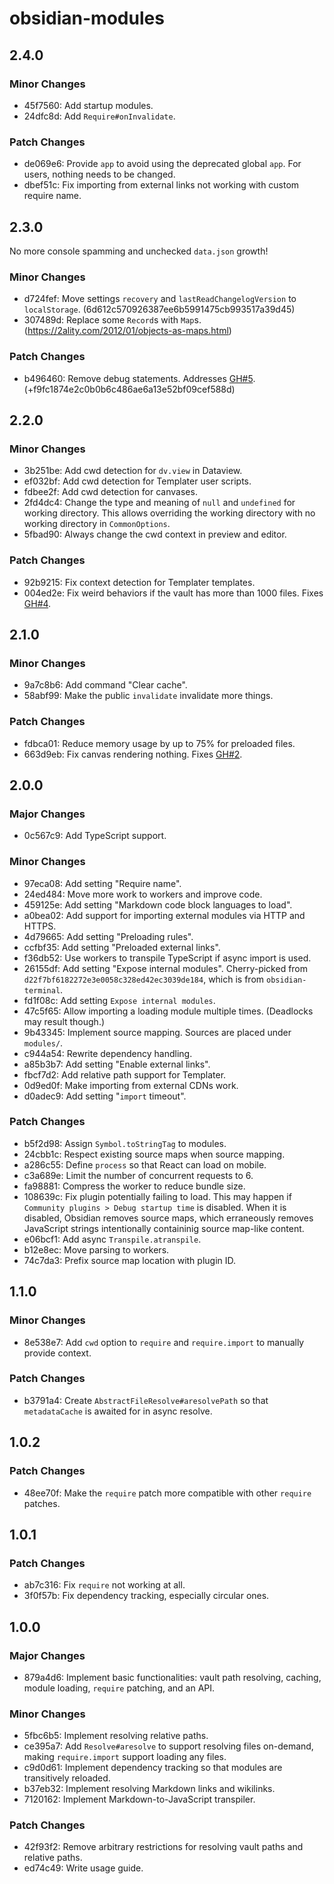 # obsidian-modules <!-- markdownlint-disable MD024 -->

## 2.4.0

### Minor Changes

- 45f7560: Add startup modules.
- 24dfc8d: Add `Require#onInvalidate`.

### Patch Changes

- de069e6: Provide `app` to avoid using the deprecated global `app`. For users, nothing needs to be changed.
- dbef51c: Fix importing from external links not working with custom require name.

## 2.3.0

No more console spamming and unchecked `data.json` growth!

### Minor Changes

- d724fef: Move settings `recovery` and `lastReadChangelogVersion` to `localStorage`. (6d612c570926387ee6b5991475cb993517a39d45)
- 307489d: Replace some `Record`s with `Map`s. (<https://2ality.com/2012/01/objects-as-maps.html>)

### Patch Changes

- b496460: Remove debug statements. Addresses [GH#5](https://github.com/polyipseity/obsidian-modules/issues/5). (+f9fc1874e2c0b0b6c486ae6a13e52bf09cef588d)

## 2.2.0

### Minor Changes

- 3b251be: Add cwd detection for `dv.view` in Dataview.
- ef032bf: Add cwd detection for Templater user scripts.
- fdbee2f: Add cwd detection for canvases.
- 2fd4dc4: Change the type and meaning of `null` and `undefined` for working directory. This allows overriding the working directory with no working directory in `CommonOptions`.
- 5fbad90: Always change the cwd context in preview and editor.

### Patch Changes

- 92b9215: Fix context detection for Templater templates.
- 004ed2e: Fix weird behaviors if the vault has more than 1000 files. Fixes [GH#4](https://github.com/polyipseity/obsidian-modules/issues/4).

## 2.1.0

### Minor Changes

- 9a7c8b6: Add command "Clear cache".
- 58abf99: Make the public `invalidate` invalidate more things.

### Patch Changes

- fdbca01: Reduce memory usage by up to 75% for preloaded files.
- 663d9eb: Fix canvas rendering nothing. Fixes [GH#2](https://github.com/polyipseity/obsidian-modules/issues/2).

## 2.0.0

### Major Changes

- 0c567c9: Add TypeScript support.

### Minor Changes

- 97eca08: Add setting "Require name".
- 24ed484: Move more work to workers and improve code.
- 459125e: Add setting "Markdown code block languages to load".
- a0bea02: Add support for importing external modules via HTTP and HTTPS.
- 4d79665: Add setting "Preloading rules".
- ccfbf35: Add setting "Preloaded external links".
- f36db52: Use workers to transpile TypeScript if async import is used.
- 26155df: Add setting "Expose internal modules". Cherry-picked from `d22f7bf6182272e3e0058c328ed42ec3039de184`, which is from `obsidian-terminal`.
- fd1f08c: Add setting `Expose internal modules`.
- 47c5f65: Allow importing a loading module multiple times. (Deadlocks may result though.)
- 9b43345: Implement source mapping. Sources are placed under `modules/`.
- c944a54: Rewrite dependency handling.
- a85b3b7: Add setting "Enable external links".
- fbcf7d2: Add relative path support for Templater.
- 0d9ed0f: Make importing from external CDNs work.
- d0adec9: Add setting "`import` timeout".

### Patch Changes

- b5f2d98: Assign `Symbol.toStringTag` to modules.
- 24cbb1c: Respect existing source maps when source mapping.
- a286c55: Define `process` so that React can load on mobile.
- c3a689e: Limit the number of concurrent requests to 6.
- fa98881: Compress the worker to reduce bundle size.
- 108639c: Fix plugin potentially failing to load. This may happen if `Community plugins > Debug startup time` is disabled. When it is disabled, Obsidian removes source maps, which erraneously removes JavaScript strings intentionally containinig source map-like content.
- e06bcf1: Add async `Transpile.atranspile`.
- b12e8ec: Move parsing to workers.
- 74c7da3: Prefix source map location with plugin ID.

## 1.1.0

### Minor Changes

- 8e538e7: Add `cwd` option to `require` and `require.import` to manually provide context.

### Patch Changes

- b3791a4: Create `AbstractFileResolve#aresolvePath` so that `metadataCache` is awaited for in async resolve.

## 1.0.2

### Patch Changes

- 48ee70f: Make the `require` patch more compatible with other `require` patches.

## 1.0.1

### Patch Changes

- ab7c316: Fix `require` not working at all.
- 3f0f57b: Fix dependency tracking, especially circular ones.

## 1.0.0

### Major Changes

- 879a4d6: Implement basic functionalities: vault path resolving, caching, module loading, `require` patching, and an API.

### Minor Changes

- 5fbc6b5: Implement resolving relative paths.
- ce395a7: Add `Resolve#aresolve` to support resolving files on-demand, making `require.import` support loading any files.
- c9d0d61: Implement dependency tracking so that modules are transitively reloaded.
- b37eb32: Implement resolving Markdown links and wikilinks.
- 7120162: Implement Markdown-to-JavaScript transpiler.

### Patch Changes

- 42f93f2: Remove arbitrary restrictions for resolving vault paths and relative paths.
- ed74c49: Write usage guide.
